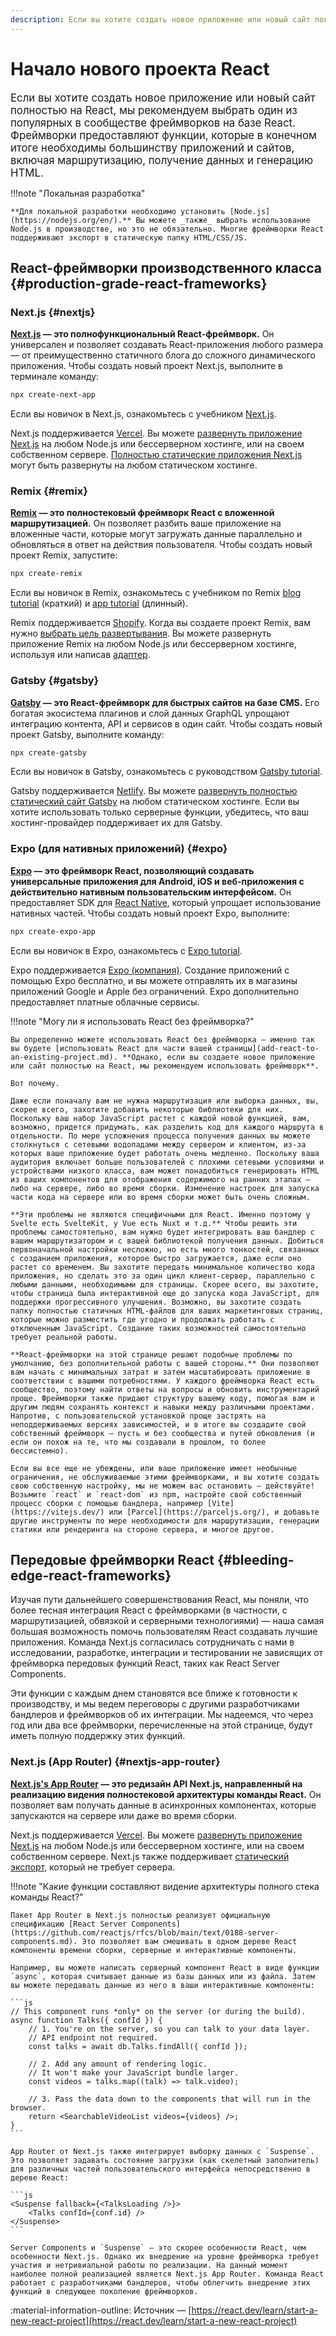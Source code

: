 ```yaml
---
description: Если вы хотите создать новое приложение или новый сайт полностью на React, мы рекомендуем выбрать один из популярных в сообществе фреймворков на базе React
---
```


# Начало нового проекта React

<big>Если вы хотите создать новое приложение или новый сайт полностью на React, мы рекомендуем выбрать один из популярных в сообществе фреймворков на базе React. Фреймворки предоставляют функции, которые в конечном итоге необходимы большинству приложений и сайтов, включая маршрутизацию, получение данных и генерацию HTML.</big>

!!!note "Локальная разработка"

    **Для локальной разработки необходимо установить [Node.js](https://nodejs.org/en/).** Вы можете _также_ выбрать использование Node.js в производстве, но это не обязательно. Многие фреймворки React поддерживают экспорт в статическую папку HTML/CSS/JS.

## React-фреймворки производственного класса {#production-grade-react-frameworks}

### Next.js {#nextjs}

**[Next.js](https://nextjs.org/) — это полнофункциональный React-фреймворк.** Он универсален и позволяет создавать React-приложения любого размера — от преимущественно статичного блога до сложного динамического приложения. Чтобы создать новый проект Next.js, выполните в терминале команду:

```sh linenums="0"
npx create-next-app
```

Если вы новичок в Next.js, ознакомьтесь с учебником [Next.js](../libs/nextjs/index.md).

Next.js поддерживается [Vercel](https://vercel.com/). Вы можете [развернуть приложение Next.js](https://nextjs.org/docs/deployment) на любом Node.js или бессерверном хостинге, или на своем собственном сервере. [Полностью статические приложения Next.js](https://nextjs.org/docs/advanced-features/static-html-export) могут быть развернуты на любом статическом хостинге.

### Remix {#remix}

**[Remix](https://remix.run/) — это полностековый фреймворк React с вложенной маршрутизацией.** Он позволяет разбить ваше приложение на вложенные части, которые могут загружать данные параллельно и обновляться в ответ на действия пользователя. Чтобы создать новый проект Remix, запустите:

```sh linenums="0"
npx create-remix
```

Если вы новичок в Remix, ознакомьтесь с учебником по Remix [blog tutorial](https://remix.run/docs/en/main/tutorials/blog) (краткий) и [app tutorial](https://remix.run/docs/en/main/tutorials/jokes) (длинный).

Remix поддерживается [Shopify](https://www.shopify.com/). Когда вы создаете проект Remix, вам нужно [выбрать цель развертывания](https://remix.run/docs/en/main/guides/deployment). Вы можете развернуть приложение Remix на любом Node.js или бессерверном хостинге, используя или написав [адаптер](https://remix.run/docs/en/main/other-api/adapter).

### Gatsby {#gatsby}

**[Gatsby](https://www.gatsbyjs.com/) — это React-фреймворк для быстрых сайтов на базе CMS.** Его богатая экосистема плагинов и слой данных GraphQL упрощают интеграцию контента, API и сервисов в один сайт. Чтобы создать новый проект Gatsby, выполните команду:

```sh linenums="0"
npx create-gatsby
```

Если вы новичок в Gatsby, ознакомьтесь с руководством [Gatsby tutorial](https://www.gatsbyjs.com/docs/tutorial/).

Gatsby поддерживается [Netlify](https://www.netlify.com/). Вы можете [развернуть полностью статический сайт Gatsby](https://www.gatsbyjs.com/docs/how-to/previews-deploys-hosting) на любом статическом хостинге. Если вы хотите использовать только серверные функции, убедитесь, что ваш хостинг-провайдер поддерживает их для Gatsby.

### Expo (для нативных приложений) {#expo}

**[Expo](https://expo.dev/) — это фреймворк React, позволяющий создавать универсальные приложения для Android, iOS и веб-приложения с действительно нативным пользовательским интерфейсом.** Он предоставляет SDK для [React Native](https://reactnative.dev/), который упрощает использование нативных частей. Чтобы создать новый проект Expo, выполните:

```sh linenums="0"
npx create-expo-app
```

Если вы новичок в Expo, ознакомьтесь с [Expo tutorial](https://docs.expo.dev/tutorial/introduction/).

Expo поддерживается [Expo (компания)](https://expo.dev/about). Создание приложений с помощью Expo бесплатно, и вы можете отправлять их в магазины приложений Google и Apple без ограничений. Expo дополнительно предоставляет платные облачные сервисы.

!!!note "Могу ли я использовать React без фреймворка?"

    Вы определенно можете использовать React без фреймворка — именно так вы будете [использовать React для части вашей страницы](add-react-to-an-existing-project.md). **Однако, если вы создаете новое приложение или сайт полностью на React, мы рекомендуем использовать фреймворк**.

    Вот почему.

    Даже если поначалу вам не нужна маршрутизация или выборка данных, вы, скорее всего, захотите добавить некоторые библиотеки для них. Поскольку ваш набор JavaScript растет с каждой новой функцией, вам, возможно, придется придумать, как разделить код для каждого маршрута в отдельности. По мере усложнения процесса получения данных вы можете столкнуться с сетевыми водопадами между сервером и клиентом, из-за которых ваше приложение будет работать очень медленно. Поскольку ваша аудитория включает больше пользователей с плохими сетевыми условиями и устройствами низкого класса, вам может понадобиться генерировать HTML из ваших компонентов для отображения содержимого на ранних этапах — либо на сервере, либо во время сборки. Изменение настроек для запуска части кода на сервере или во время сборки может быть очень сложным.

    **Эти проблемы не являются специфичными для React. Именно поэтому у Svelte есть SvelteKit, у Vue есть Nuxt и т.д.** Чтобы решить эти проблемы самостоятельно, вам нужно будет интегрировать ваш бандлер с вашим маршрутизатором и с вашей библиотекой получения данных. Добиться первоначальной настройки несложно, но есть много тонкостей, связанных с созданием приложения, которое быстро загружается, даже если оно растет со временем. Вы захотите передать минимальное количество кода приложения, но сделать это за один цикл клиент-сервер, параллельно с любыми данными, необходимыми для страницы. Скорее всего, вы захотите, чтобы страница была интерактивной еще до запуска кода JavaScript, для поддержки прогрессивного улучшения. Возможно, вы захотите создать папку полностью статичных HTML-файлов для ваших маркетинговых страниц, которые можно разместить где угодно и продолжать работать с отключенным JavaScript. Создание таких возможностей самостоятельно требует реальной работы.

    **React-фреймворки на этой странице решают подобные проблемы по умолчанию, без дополнительной работы с вашей стороны.** Они позволяют вам начать с минимальных затрат и затем масштабировать приложение в соответствии с вашими потребностями. У каждого фреймворка React есть сообщество, поэтому найти ответы на вопросы и обновить инструментарий проще. Фреймворки также придают структуру вашему коду, помогая вам и другим людям сохранять контекст и навыки между различными проектами. Напротив, с пользовательской установкой проще застрять на неподдерживаемых версиях зависимостей, и в итоге вы создадите свой собственный фреймворк — пусть и без сообщества и путей обновления (и если он похож на те, что мы создавали в прошлом, то более бессистемно).

    Если вы все еще не убеждены, или ваше приложение имеет необычные ограничения, не обслуживаемые этими фреймворками, и вы хотите создать свою собственную настройку, мы не можем вас остановить — действуйте! Возьмите `react` и `react-dom` из npm, настройте свой собственный процесс сборки с помощью бандлера, например [Vite](https://vitejs.dev/) или [Parcel](https://parceljs.org/), и добавьте другие инструменты по мере необходимости для маршрутизации, генерации статики или рендеринга на стороне сервера, и многое другое.

## Передовые фреймворки React {#bleeding-edge-react-frameworks}

Изучая пути дальнейшего совершенствования React, мы поняли, что более тесная интеграция React с фреймворками (в частности, с маршрутизацией, обвязкой и серверными технологиями) — наша самая большая возможность помочь пользователям React создавать лучшие приложения. Команда Next.js согласилась сотрудничать с нами в исследовании, разработке, интеграции и тестировании не зависящих от фреймворка передовых функций React, таких как React Server Components.

Эти функции с каждым днем становятся все ближе к готовности к производству, и мы ведем переговоры с другими разработчиками бандлеров и фреймворков об их интеграции. Мы надеемся, что через год или два все фреймворки, перечисленные на этой странице, будут иметь полную поддержку этих функций.

### Next.js (App Router) {#nextjs-app-router}

**[Next.js's App Router](https://beta.nextjs.org/docs/getting-started) — это редизайн API Next.js, направленный на реализацию видения полностековой архитектуры команды React.** Он позволяет вам получать данные в асинхронных компонентах, которые запускаются на сервере или даже во время сборки.

Next.js поддерживается [Vercel](https://vercel.com/). Вы можете [развернуть приложение Next.js](https://nextjs.org/docs/deployment) на любом Node.js или бессерверном хостинге, или на своем собственном сервере. Next.js также поддерживает [статический экспорт](https://beta.nextjs.org/docs/configuring/static-export), который не требует сервера.

!!!note "Какие функции составляют видение архитектуры полного стека команды React?"

    Пакет App Router в Next.js полностью реализует официальную спецификацию [React Server Components](https://github.com/reactjs/rfcs/blob/main/text/0188-server-components.md). Это позволяет вам смешивать в одном дереве React компоненты времени сборки, серверные и интерактивные компоненты.

    Например, вы можете написать серверный компонент React в виде функции `async`, которая считывает данные из базы данных или из файла. Затем вы можете передавать данные из него в ваши интерактивные компоненты:

    ```js
    // This component runs *only* on the server (or during the build).
    async function Talks({ confId }) {
    	// 1. You're on the server, so you can talk to your data layer.
    	// API endpoint not required.
    	const talks = await db.Talks.findAll({ confId });

    	// 2. Add any amount of rendering logic.
    	// It won't make your JavaScript bundle larger.
    	const videos = talks.map((talk) => talk.video);

    	// 3. Pass the data down to the components that will run in the browser.
    	return <SearchableVideoList videos={videos} />;
    }
    ```

    App Router от Next.js также интегрирует выборку данных с `Suspense`. Это позволяет задавать состояние загрузки (как скелетный заполнитель) для различных частей пользовательского интерфейса непосредственно в дереве React:

    ```js
    <Suspense fallback={<TalksLoading />}>
    	<Talks confId={conf.id} />
    </Suspense>
    ```

    Server Components и `Suspense` — это скорее особенности React, чем особенности Next.js. Однако их внедрение на уровне фреймворка требует участия и нетривиальной работы по реализации. На данный момент наиболее полной реализацией является Next.js App Router. Команда React работает с разработчиками бандлеров, чтобы облегчить внедрение этих функций в следующее поколение фреймворков.

:material-information-outline: Источник &mdash; [https://react.dev/learn/start-a-new-react-project](https://react.dev/learn/start-a-new-react-project)
